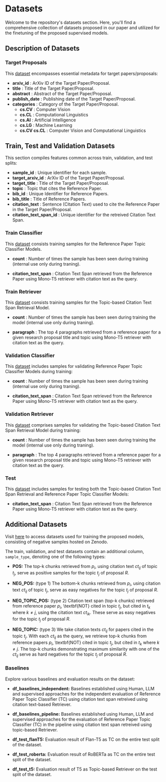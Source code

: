 <style TYPE="text/css">
code.has-jax {font: inherit; font-size: 100%; background: inherit; border: inherit;}
</style>
<script type="text/x-mathjax-config">
MathJax.Hub.Config({
    tex2jax: {
        inlineMath: [['$','$'], ['\\(','\\)']],
        skipTags: ['script', 'noscript', 'style', 'textarea', 'pre'] // removed 'code' entry
    }
});
MathJax.Hub.Queue(function() {
    var all = MathJax.Hub.getAllJax(), i;
    for(i = 0; i < all.length; i += 1) {
        all[i].SourceElement().parentNode.className += ' has-jax';
    }
});
</script>
<script type="text/javascript" src="https://cdnjs.cloudflare.com/ajax/libs/mathjax/2.7.4/MathJax.js?config=TeX-AMS_HTML-full"></script>


# Datasets

Welcome to the repository's datasets section. Here, you'll find a comprehensive collection of datasets proposed in our paper and utilized for the finetuning of the proposed supervised models.

## Description of Datasets

### Target Proposals

This [dataset](df_target_proposals.pkl) encompasses essential metadata for target papers/proposals:

* **arxiv_id** : ArXiv ID of the Target Paper/Proposal.
* **title** : Title of the Target Paper/Proposal.
* **abstract** : Abstract of the Target Paper/Proposal.
* **publish_date** : Publishing date of the Target Paper/Proposal.
* **categories** : Category of the Target Paper/Proposal.   
    * **cs.CV** : Computer Vision
    * **cs.CL** : Computational Linguistics
    * **cs.AI** : Artificial Intelligence
    * **cs.LG** : Machine Learning
    * **cs.CV cs.CL** : Computer Vision and Computational Linguistics

## Train, Test and Validation Datasets

This section compiles features common across train, validation, and test splits:

* **sample_id** : Unique identifier for each sample.
* **target_arxiv_id** : ArXiv ID of the Target Paper/Proposal.
* **target_title** : Title of the Target Paper/Proposal.
* **topic** : Topic that cites the Reference Paper.
* **bib_id** : Unique Identifier for Reference Papers.
* **bib_title** : Title of Reference Papers.
* **citation_text** : Sentence (Citation Text) used to cite the Reference Paper in the Target Paper/Proposal.
* **citation_text_span_id** : Unique identifier for the retreived Citation Text Span.



### Train Classifier
This [dataset](df_train_classifier.pkl) consists training samples for the Reference Paper Topic Classifier Models.

* **count** : Number of times the sample has been seen during training (internal use only during traning).

* **citation_text_span** : Citation Text Span retrieved from the Reference Paper using Mono-T5 retriever with citation text as the query.

### Train Retriever
This [dataset](df_train_retriever.pkl) consists training samples for the Topic-based Citation Text Span Retrieval Model.

* **count** : Number of times the sample has been seen during training the model (internal use only during traning).

* **paragraph** : The top 4 paragraphs retrieved from a reference paper for a given research proposal title and topic using Mono-T5 retriever with citation text as the query.

### Validation Classifier
This [dataset](df_validation_classifier.pkl) includes samples for validating Reference Paper Topic Classifier Models during training:

* **count** : Number of times the sample has been seen during training (internal use only during traning).

* **citation_text_span** : Citation Text Span retrieved from the Reference Paper using Mono-T5 retriever with citation text as the query.

### Validation Retriever
This [dataset](df_validation_retriever.pkl) comprises samples for validating the Topic-based Citation Text Span Retrieval Model during training:

* **count** : Number of times the sample has been seen during training the model (internal use only during traning).

* **paragraph** : The top 4 paragraphs retrieved from a reference paper for a given research proposal title and topic using Mono-T5 retriever with citation text as the query.

### Test
This [dataset](df_test.pkl) includes samples for testing both the Topic-based Citation Text Span Retrieval and Reference Paper Topic Classifier Models:

* **citation_text_span** : Citation Text Span retrieved from the Reference Paper using Mono-T5 retriever with citation text as the query.

## Additional Datasets

Visit [here](https://zenodo.org/records/10682636?token=eyJhbGciOiJIUzUxMiJ9.eyJpZCI6ImM1NTRhYzg2LTBkNTEtNDgwOS1hZjY4LTI1MDdjZGZjYzMwMSIsImRhdGEiOnt9LCJyYW5kb20iOiI2Mjc3YjJkN2RlMjRhYzQ2YTk3YWQwMDFhYjcwMWEzNSJ9.o7po_aBLpmtgVnYMgKn2t5MfEVPopo2hq4LvfoJAbgXG9vBw58vrRx_bIEpeFBONXP4eOaqBxiQZ96MOtF-9hQ) to access datasets used for training the proposed models, consisting of negative samples hosted on Zenodo.

The train, validation, and test datasets contain an additional column, `sample_type`, denoting one of the following types:

* **POS:** The top-k chunks retrieved from $p_i$, using citation text $ct_{ij}$ of topic $t_j$, serve as positive samples for the topic $t_j$ of proposal $R$.

* **NEG_POS:** (type 1) The bottom-k chunks retrieved from $p_i$, using citation text $ct_{ij}$ of topic $t_j$, serve as easy negatives for the topic $t_j$ of proposal $R$.

* **NEG_TOPIC_POS:** (type 2) Citation text span (top-k chunks) retrieved from reference paper $p_i$, \textbf{NOT} cited in topic $t_j$,  but cited in $t_k$ where $k \neq j$, using the citation text $ct_{ik}$. These serve as easy negatives for the topic $t_j$ of proposal $R$. 

* **NEG_TOPIC:** (type 3) We take  citation texts $ct_{ij}$ for  papers cited in the topic $t_j$. With each $ct_{ij}$  as the query, we retrieve top-k chunks  from reference papers $p_i$, \textbf{NOT} cited in topic $t_j$,  but cited in $t_k$ where $k \neq j$. The top-k chunks demonstrating maximum similarity with one of the $ct_{ij}$  serve as hard negatives for the topic $t_j$ of proposal $R$. 

### Baselines

Explore various baselines and evaluation results on the dataset:

* **df_baselines_independent:** Baselines established using Human, LLM and supervised approaches for the independent evaluation of Reference Paper Topic Classifier (TC) using citation text span retreived using citation text-based Retriever.

* **df_baselines_pipeline:** Baselines established using Human, LLM and supervised approaches for the evaluation of Reference Paper Topic Classifier (TC) in the pipeline using citation text span retreived using topic-based Retriever.

* **df_test_flanT5:** Evaluation result of Flan-T5 as TC on the entire test split of the dataset.

* **df_test_roberta:** Evaluation result of RoBERTa as TC on the entire test split of the dataset.

* **df_test_t5:** Evaluation result of T5 as Topic-based Retriever on the test split of the dataset.



